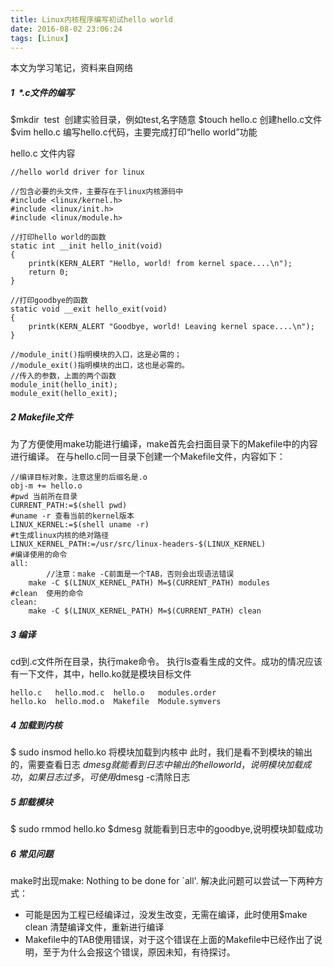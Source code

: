 ```yaml
---
title: Linux内核程序编写初试hello world
date: 2016-08-02 23:06:24
tags: [Linux]
---
```


本文为学习笔记，资料来自网络

##### 1  *.c文件的编写
$mkdir  test  创建实验目录，例如test,名字随意
$touch hello.c 创建hello.c文件
$vim hello.c 编写hello.c代码，主要完成打印“hello world”功能


hello.c 文件内容
```
//hello world driver for linux 

//包含必要的头文件，主要存在于linux内核源码中
#include <linux/kernel.h>  
#include <linux/init.h>  
#include <linux/module.h>  

//打印hello world的函数
static int __init hello_init(void)  
{  
    printk(KERN_ALERT "Hello, world! from kernel space....\n");  
    return 0;  
}  
 
//打印goodbye的函数
static void __exit hello_exit(void)  
{  
    printk(KERN_ALERT "Goodbye, world! Leaving kernel space....\n");  
}  

//module_init()指明模块的入口，这是必需的；
//module_exit()指明模块的出口，这也是必需的。
//传入的参数，上面的两个函数
module_init(hello_init);  
module_exit(hello_exit);  

```
##### 2 Makefile文件
为了方便使用make功能进行编译，make首先会扫面目录下的Makefile中的内容进行编译。
在与hello.c同一目录下创建一个Makefile文件，内容如下：
```
//编译目标对象，注意这里的后缀名是.o
obj-m += hello.o  
#pwd 当前所在目录
CURRENT_PATH:=$(shell pwd)  
#uname -r 查看当前的kernel版本
LINUX_KERNEL:=$(shell uname -r)  
#t生成linux内核的绝对路径
LINUX_KERNEL_PATH:=/usr/src/linux-headers-$(LINUX_KERNEL)  
#编译使用的命令
all:  
        //注意：make -C前面是一个TAB，否则会出现语法错误
	make -C $(LINUX_KERNEL_PATH) M=$(CURRENT_PATH) modules  
#clean  使用的命令
clean:  
	make -C $(LINUX_KERNEL_PATH) M=$(CURRENT_PATH) clean 
```
##### 3 编译
cd到.c文件所在目录，执行make命令。
执行ls查看生成的文件。成功的情况应该有一下文件，其中，hello.ko就是模块目标文件
```
hello.c   hello.mod.c  hello.o   modules.order
hello.ko  hello.mod.o  Makefile  Module.symvers
```
##### 4 加载到内核
$ sudo insmod hello.ko 将模块加载到内核中
此时，我们是看不到模块的输出的，需要查看日志
$dmesg 就能看到日志中输出的hello world，说明模块加载成功，如果日志过多，可使用$dmesg -c清除日志

##### 5 卸载模块
$ sudo rmmod hello.ko
$dmesg 就能看到日志中的goodbye,说明模块卸载成功

##### 6 常见问题
make时出现make: Nothing to be done for `all'.
解决此问题可以尝试一下两种方式：
- 可能是因为工程已经编译过，没发生改变，无需在编译，此时使用$make clean 清楚编译文件，重新进行编译
- Makefile中的TAB使用错误，对于这个错误在上面的Makefile中已经作出了说明，至于为什么会报这个错误，原因未知，有待探讨。